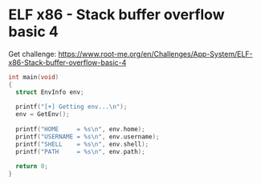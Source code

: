 # ELF x86 - Stack buffer overflow basic 4
Get challenge: https://www.root-me.org/en/Challenges/App-System/ELF-x86-Stack-buffer-overflow-basic-4

```c
int main(void)
{
  struct EnvInfo env;
   
  printf("[+] Getting env...\n");
  env = GetEnv();
   
  printf("HOME     = %s\n", env.home);
  printf("USERNAME = %s\n", env.username);
  printf("SHELL    = %s\n", env.shell);
  printf("PATH     = %s\n", env.path);
   
  return 0;  
}
```

